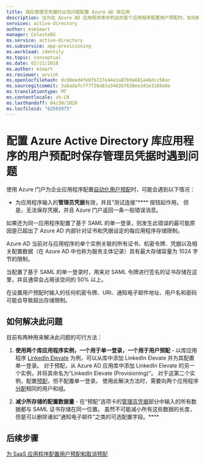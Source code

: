```yaml
---
title: 保存管理员凭据时出现问题配置 Azure AD 库应用
description: 当为在 Azure AD 应用程序库中列出的某个应用程序配置用户预配时，如何解决面对的常见问题
services: active-directory
author: msmimart
manager: CelesteDG
ms.service: active-directory
ms.subservice: app-provisioning
ms.workload: identity
ms.topic: conceptual
ms.date: 02/21/2018
ms.author: mimart
ms.reviewer: arvinh
ms.openlocfilehash: dc88eed4fe0fb727e44e1a87b9a681a46dcc58ac
ms.sourcegitcommit: 3abadafcff7f28a83a3462b7630ee3d1e3189a0e
ms.translationtype: MT
ms.contentlocale: zh-CN
ms.lasthandoff: 04/30/2020
ms.locfileid: "82593975"
---
```

# <a name="problem-saving-administrator-credentials-while-configuring-user-provisioning-to-an-azure-active-directory-gallery-application"></a>配置 Azure Active Directory 库应用程序的用户预配时保存管理员凭据时遇到问题 

使用 Azure 门户为企业应用程序配置[自动化用户预配](user-provisioning.md)时，可能会遇到以下情况：

* 为应用程序输入的**管理员凭据**有效，并且“测试连接”**** 按钮起作用。 但是，无法保存凭据，并且 Azure 门户返回一条一般错误消息。

如果还为同一应用程序配置了基于 SAML 的单一登录，则发生此错误的最可能原因是已超出了 Azure AD 内部针对证书和凭据设定的每应用程序存储限制。

Azure AD 当前对与应用程序的单个实例关联的所有证书、机密令牌、凭据以及相关配置数据（在 Azure AD 中也称为服务主体记录）具有最大存储容量为 1024 字节的限制。

当配置了基于 SAML 的单一登录时，用来对 SAML 令牌进行签名的证书存储在这里，并且通常会占用该空间的 50% 以上。

在设置用户预配时输入的任何机密令牌、URI、通知电子邮件地址、用户名和密码可能会导致超出存储限制。

## <a name="how-to-work-around-this-issue"></a>如何解决此问题 

目前有两种用来解决此问题的可行方法：

1. **使用两个库应用程序实例，一个用于单一登录，一个用于用户预配** - 以库应用程序 [LinkedIn Elevate](../saas-apps/linkedinelevate-tutorial.md) 为例，可以从库中添加 LinkedIn Elevate 并为其配置单一登录。 对于预配，从 Azure AD 应用库中添加 LinkedIn Elevate 的另一个实例，并将其命名为“LinkedIn Elevate (Provisioning)”。 对于这第二个实例，配置[预配](../saas-apps/linkedinelevate-provisioning-tutorial.md)，但不配置单一登录。 使用此解决方法时，需要向两个应用程序[分配](../manage-apps/assign-user-or-group-access-portal.md)相同的用户和组。 

2. **减少所存储的配置数据量** - 在“预配”选项卡的[管理员凭据](user-provisioning.md#how-do-i-set-up-automatic-provisioning-to-an-application)部分中输入的所有数据都与 SAML 证书存储在同一位置。 虽然不可能减小所有这些数据的长度，但是可以删除诸如“通知电子邮件”之类的可选配置字段。****

## <a name="next-steps"></a>后续步骤
[为 SaaS 应用程序配置用户预配和取消预配](user-provisioning.md)
